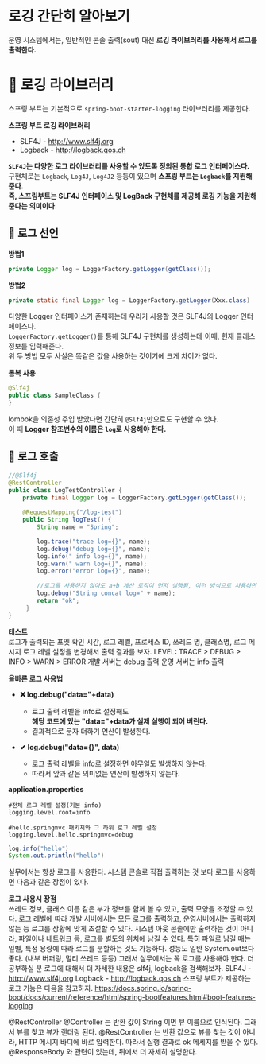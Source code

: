 로깅 간단히 알아보기
=========================   
운영 시스템에서는, 일반적인 콘솔 출력(sout) 대신 **로깅 라이브러리를 사용해서 로그를 출력한다.**        
   
# 📗 로깅 라이브러리
스프링 부트는 기본적으로 `spring-boot-starter-logging` 라이브러리를 제공한다.   
          
**스프링 부트 로깅 라이브러리**
* SLF4J - http://www.slf4j.org
* Logback - http://logback.qos.ch
    
**`SLF4J`는 다양한 로그 라이브러리를 사용할 수 있도록 정의된 통합 로그 인터페이스다.**                  
구현체로는 `Logback`, `Log4J`, `Log4J2` 등등이 있으며 **스프링 부트는 `Logback`를 지원해준다.**              
**즉, 스프링부트는 SLF4J 인터페이스 및 LogBack 구현체를 제공해 로깅 기능을 지원해준다는 의미이다.**           

## 📖 로그 선언
  
**방법1**    
```java
private Logger log = LoggerFactory.getLogger(getClass());
```
      
**방법2**   
```java
private static final Logger log = LoggerFactory.getLogger(Xxx.class)
```
      
다양한 Logger 인터페이스가 존재하는데 우리가 사용할 것은 SLF4J의 Logger 인터페이스다.           
`LoggerFactory.getLogger()`를 통해 SLF4J 구현체를 생성하는데 이때, 현재 클래스 정보를 입력해준다.         
위 두 방법 모두 사실은 똑같은 값을 사용하는 것이기에 크게 차이가 없다.       
          
**롬복 사용**  
```java
@Slf4j
public class SampleClass {
}
```
lombok을 의존성 주입 받았다면 간단히 `@Slf4j`만으로도 구현할 수 있다.        
이 때 **Logger 참조변수의 이름은 `log`로 사용해야 한다.**              


  
  
  
## 📖 로그 호출

```java
//@Slf4j
@RestController
public class LogTestController {
    private final Logger log = LoggerFactory.getLogger(getClass());
 
    @RequestMapping("/log-test")
    public String logTest() {
        String name = "Spring";

        log.trace("trace log={}", name);
        log.debug("debug log={}", name);
        log.info(" info log={}", name);
        log.warn(" warn log={}", name);
        log.error("error log={}", name);
 
        //로그를 사용하지 않아도 a+b 계산 로직이 먼저 실행됨, 이런 방식으로 사용하면 X
        log.debug("String concat log=" + name);
        return "ok";
     }
}
```

**테스트**  
로그가 출력되는 포멧 확인
시간, 로그 레벨, 프로세스 ID, 쓰레드 명, 클래스명, 로그 메시지
로그 레벨 설정을 변경해서 출력 결과를 보자.
LEVEL: TRACE > DEBUG > INFO > WARN > ERROR
개발 서버는 debug 출력
운영 서버는 info 출력


**올바른 로그 사용법**  
* **❌ log.debug("data="+data)**     
    * 로그 출력 레벨을 info로 설정해도       
      **해당 코드에 있는 "data="+data가 실제 실행이 되어 버린다.**    
    * 결과적으로 문자 더하기 연산이 발생한다. 

* **✔ log.debug("data={}", data)**       
    * 로그 출력 레벨을 info로 설정하면 아무일도 발생하지 않는다.    
    * 따라서 앞과 같은 의미없는 연산이 발생하지 않는다.



**application.properties**      
```properties
#전체 로그 레벨 설정(기본 info)
logging.level.root=info

#hello.springmvc 패키지와 그 하위 로그 레벨 설정
logging.level.hello.springmvc=debug
```   
  
  
```java
log.info("hello")
System.out.println("hello")
```
      
실무에서는 항상 로그를 사용한다. 
시스템 콘솔로 직접 출력하는 것 보다 로그를 사용하면 다음과 같은 장점이 있다.     


**로그 사용시 장점**   
쓰레드 정보, 클래스 이름 같은 부가 정보를 함께 볼 수 있고, 출력 모양을 조정할 수 있다.
로그 레벨에 따라 개발 서버에서는 모든 로그를 출력하고, 운영서버에서는 출력하지 않는 등 로그를 상황에
맞게 조절할 수 있다.
시스템 아웃 콘솔에만 출력하는 것이 아니라, 파일이나 네트워크 등, 로그를 별도의 위치에 남길 수 있다.
특히 파일로 남길 때는 일별, 특정 용량에 따라 로그를 분할하는 것도 가능하다.
성능도 일반 System.out보다 좋다. (내부 버퍼링, 멀티 쓰레드 등등) 그래서 실무에서는 꼭 로그를
사용해야 한다.
더 공부하실 분
로그에 대해서 더 자세한 내용은 slf4j, logback을 검색해보자.
SLF4J - http://www.slf4j.org
Logback - http://logback.qos.ch
스프링 부트가 제공하는 로그 기능은 다음을 참고하자.
https://docs.spring.io/spring-boot/docs/current/reference/html/spring-bootfeatures.html#boot-features-logging



@RestController
@Controller 는 반환 값이 String 이면 뷰 이름으로 인식된다. 그래서 뷰를 찾고 뷰가 랜더링 된다.
@RestController 는 반환 값으로 뷰를 찾는 것이 아니라, HTTP 메시지 바디에 바로 입력한다.
따라서 실행 결과로 ok 메세지를 받을 수 있다. @ResponseBody 와 관련이 있는데, 뒤에서 더 자세히
설명한다.

